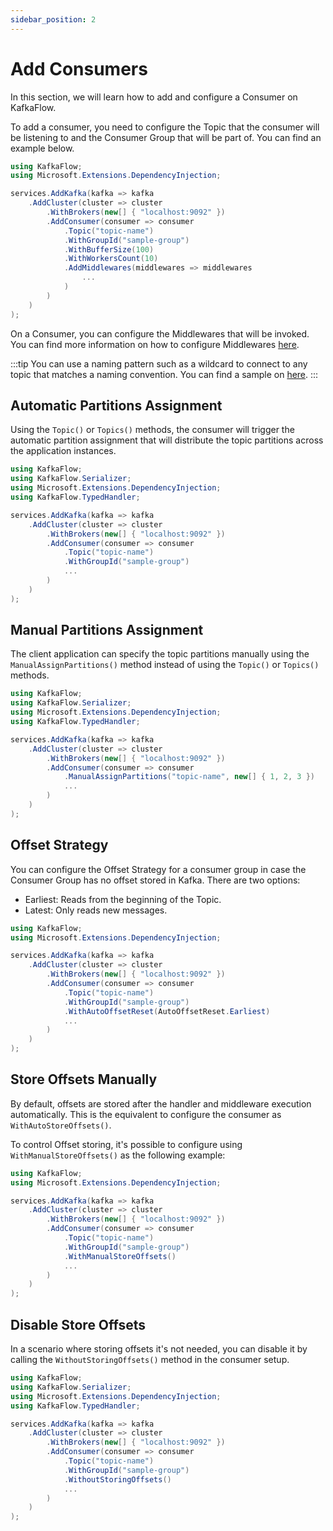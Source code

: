 ```yaml
---
sidebar_position: 2
---
```


# Add Consumers

In this section, we will learn how to add and configure a Consumer on KafkaFlow.

To add a consumer, you need to configure the Topic that the consumer will be listening to and the Consumer Group that will be part of. You can find an example below.


```csharp
using KafkaFlow;
using Microsoft.Extensions.DependencyInjection;

services.AddKafka(kafka => kafka
    .AddCluster(cluster => cluster
        .WithBrokers(new[] { "localhost:9092" })
        .AddConsumer(consumer => consumer
            .Topic("topic-name")
            .WithGroupId("sample-group")
            .WithBufferSize(100)
            .WithWorkersCount(10)
            .AddMiddlewares(middlewares => middlewares
                ...
            )
        )
    )
);
```

On a Consumer, you can configure the Middlewares that will be invoked. You can find more information on how to configure Middlewares [here](../middlewares).

:::tip
You can use a naming pattern such as a wildcard to connect to any topic that matches a naming convention.
You can find a sample on [here](https://github.com/Farfetch/kafkaflow/tree/master/samples/KafkaFlow.Sample.WildcardConsumer).
:::

## Automatic Partitions Assignment

Using the `Topic()` or `Topics()` methods, the consumer will trigger the automatic partition assignment that will distribute the topic partitions across the application instances.


```csharp
using KafkaFlow;
using KafkaFlow.Serializer;
using Microsoft.Extensions.DependencyInjection;
using KafkaFlow.TypedHandler;

services.AddKafka(kafka => kafka
    .AddCluster(cluster => cluster
        .WithBrokers(new[] { "localhost:9092" })
        .AddConsumer(consumer => consumer
            .Topic("topic-name")
            .WithGroupId("sample-group")
            ...
        )
    )
);
```

## Manual Partitions Assignment

The client application can specify the topic partitions manually using the `ManualAssignPartitions()` method instead of using the `Topic()` or `Topics()` methods.


```csharp
using KafkaFlow;
using KafkaFlow.Serializer;
using Microsoft.Extensions.DependencyInjection;
using KafkaFlow.TypedHandler;

services.AddKafka(kafka => kafka
    .AddCluster(cluster => cluster
        .WithBrokers(new[] { "localhost:9092" })
        .AddConsumer(consumer => consumer
            .ManualAssignPartitions("topic-name", new[] { 1, 2, 3 })
            ...
        )
    )
);
```

## Offset Strategy

You can configure the Offset Strategy for a consumer group in case the Consumer Group has no offset stored in Kafka. 
There are two options:
 - Earliest: Reads from the beginning of the Topic.
 - Latest: Only reads new messages.

```csharp
using KafkaFlow;
using Microsoft.Extensions.DependencyInjection;

services.AddKafka(kafka => kafka
    .AddCluster(cluster => cluster
        .WithBrokers(new[] { "localhost:9092" })
        .AddConsumer(consumer => consumer
            .Topic("topic-name")
            .WithGroupId("sample-group")
            .WithAutoOffsetReset(AutoOffsetReset.Earliest)
            ...
        )
    )
);
```

## Store Offsets Manually

By default, offsets are stored after the handler and middleware execution automatically.
This is the equivalent to configure the consumer as `WithAutoStoreOffsets()`.

To control Offset storing, it's possible to configure using `WithManualStoreOffsets()` as the following example:


```csharp
using KafkaFlow;
using Microsoft.Extensions.DependencyInjection;

services.AddKafka(kafka => kafka
    .AddCluster(cluster => cluster
        .WithBrokers(new[] { "localhost:9092" })
        .AddConsumer(consumer => consumer
            .Topic("topic-name")
            .WithGroupId("sample-group")
            .WithManualStoreOffsets()
            ...
        )
    )
);
```

## Disable Store Offsets

In a scenario where storing offsets it's not needed,  you can disable it by calling the `WithoutStoringOffsets()` method in the consumer setup.


```csharp
using KafkaFlow;
using KafkaFlow.Serializer;
using Microsoft.Extensions.DependencyInjection;
using KafkaFlow.TypedHandler;

services.AddKafka(kafka => kafka
    .AddCluster(cluster => cluster
        .WithBrokers(new[] { "localhost:9092" })
        .AddConsumer(consumer => consumer
            .Topic("topic-name")
            .WithGroupId("sample-group")
            .WithoutStoringOffsets()
            ...
        )
    )
);
```
